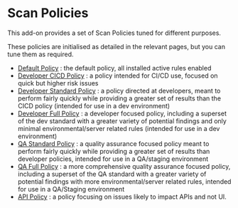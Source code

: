 # Scan Policies

This add-on provides a set of Scan Policies tuned for different purposes.

These policies are initialised as detailed in the relevant pages, but you can tune them as required.

- [Default Policy](https://www.zaproxy.org/docs/desktop/addons/scan-policies/policy-default/) : the default policy, all installed active rules enabled
- [Developer CICD Policy](https://www.zaproxy.org/docs/desktop/addons/scan-policies/policy-dev-cicd/) : a policy intended for CI/CD use, focused on quick but higher risk issues
- [Developer Standard Policy](https://www.zaproxy.org/docs/desktop/addons/scan-policies/policy-dev-std/) : a policy directed at developers, meant to perform fairly quickly while providing a greater set of results than the CICD policy (intended for use in a dev environment)
- [Developer Full Policy](https://www.zaproxy.org/docs/desktop/addons/scan-policies/policy-dev-full/) : a developer focused policy, including a superset of the dev standard with a greater variety of potential findings and only minimal environmental/server related rules (intended for use in a dev environment)
- [QA Standard Policy](https://www.zaproxy.org/docs/desktop/addons/scan-policies/policy-qa-std/) : a quality assurance focused policy meant to perform fairly quickly while providing a greater set of results than developer policies, intended for use in a QA/staging environment
- [QA Full Policy](https://www.zaproxy.org/docs/desktop/addons/scan-policies/policy-qa-full/) : a more comprehensive quality assurance focused policy, including a superset of the QA standard with a greater variety of potential findings with more environmental/server related rules, intended for use in a QA/Staging environment
- [API Policy](https://www.zaproxy.org/docs/desktop/addons/scan-policies/policy-api/) : a policy focusing on issues likely to impact APIs and not UI.